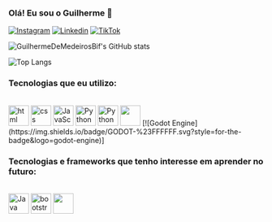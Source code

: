 ### Olá! Eu sou o Guilherme 👋

[![Instagram](https://img.shields.io/badge/Instagram-E4405F?style=for-the-badge&logo=instagram&logoColor=white)](https://www.instagram.com/guilhermebif_/)
[![Linkedin](https://img.shields.io/badge/LinkedIn-0077B5?style=for-the-badge&logo=linkedin&logoColor=white)](https://www.linkedin.com/in/guilherme-de-medeiros-bif-b3a0b2302/)
[![TikTok](https://img.shields.io/badge/TikTok-000000?style=for-the-badge&logo=tiktok&logoColor=white)](https://www.tiktok.com/@justdev.py?lang=pt-BR)

![GuilhermeDeMedeirosBif's GitHub stats](https://github-readme-stats.vercel.app/api?username=GuilhermeDeMedeirosBif&show_icons=true&theme=radical)

![Top Langs](https://github-readme-stats.vercel.app/api/top-langs/?username=GuilhermeDeMedeirosBif&layout=compact&theme=radical)

### Tecnologias que eu utilizo:
<div style="display: inline_block"><br/>
        <img aling="center" alt="html" height="40" src="https://img.shields.io/badge/HTML5-E34F26?style=for-the-badge&logo=html5&logoColor=white">
        <img aling="center" alt="css" height="40" src="https://img.shields.io/badge/CSS3-1572B6?style=for-the-badge&logo=css3&logoColor=white">
        <img aling="center" alt="JavaScript" height="40" src="https://img.shields.io/badge/JavaScript-F7DF1E?style=for-the-badge&logo=javascript&logoColor=black">
        <img aling="center" alt="Python" height="40" src="https://img.shields.io/badge/Python-3776AB?style=for-the-badge&logo=python&logoColor=white">
        <img aling="center" alt="Python" height="40" src="https://img.shields.io/badge/MySQL-00000F?style=for-the-badge&logo=mysql&logoColor=white">
        <img aling="center" alt="" height="40" src="https://img.shields.io/badge/Godot-F7DF1E?style=for-the-badge&logo=godot&logoColor=black">
        [![Godot Engine](https://img.shields.io/badge/GODOT-%23FFFFFF.svg?style=for-the-badge&logo=godot-engine)]
</div>

### Tecnologias e frameworks que tenho interesse em aprender no futuro:
<div style="display: inline_block"><br/>
        <img aling="center" alt="Java" height="40" src="https://img.shields.io/badge/Java-ED8B00?style=for-the-badge&logo=openjdk&logoColor=white">
        <img aling="center" alt="bootstrap" height="40" src="https://img.shields.io/badge/Bootstrap-563D7C?style=for-the-badge&logo=bootstrap&logoColor=white">
        <img aling="center" alt="" height="40" src="">
</div>